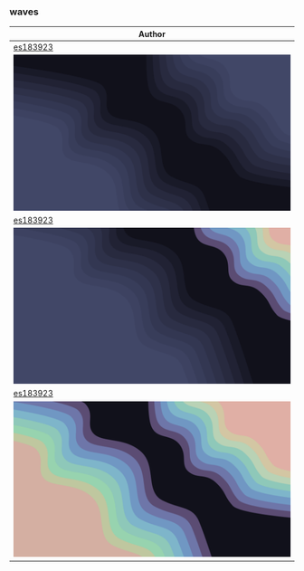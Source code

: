 <h3>waves</h3><table><thead><tr><th>Author</th></tr></thead><tbody><tr><td><a href="https://github.com/es183923">es183923</a></td></tr><tr><td><img src="mo_waves.png"/></td></tr><tr><td><a href="https://github.com/es183923">es183923</a></td></tr><tr><td><img src="mo_waves_right_colored.png"/></td></tr><tr><td><a href="https://github.com/es183923">es183923</a></td></tr><tr><td><img src="mo_waves_colored.png"/></td></tr></tbody></table>